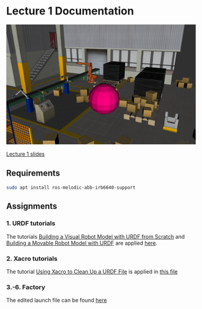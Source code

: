 # Lecture 1 Documentation

![Final state of the factory](factory_updated.png)

[Lecture 1 slides](../../doc/lecture_1/OMTP_LEC_1_BUILD_A_ROBOT_SIMULATION_ENVIRONMENT.pdf)

## Requirements

```bash
sudo apt install ros-melodic-abb-irb6640-support
```

## Assignments

### 1. URDF tutorials

The tutorials [Building a Visual Robot Model with URDF from Scratch](http://wiki.ros.org/urdf/Tutorials/Building%20a%20Visual%20Robot%20Model%20with%20URDF%20from%20Scratch) and [Building a Movable Robot Model with URDF](http://wiki.ros.org/urdf/Tutorials/Building%20a%20Movable%20Robot%20Model%20with%20URDFhttp://wiki.ros.org/urdf/Tutorials/Building%20a%20Movable%20Robot%20Model%20with%20URDF) are applied [here](urdf_tutorial/urdf).

### 2. Xacro tutorials

The tutorial [Using Xacro to Clean Up a URDF File](http://wiki.ros.org/urdf/Tutorials/Using%20Xacro%20to%20Clean%20Up%20a%20URDF%20Filehttp://wiki.ros.org/urdf/Tutorials/Using%20Xacro%20to%20Clean%20Up%20a%20URDF%20File) is applied in [this file](urdf_tutorial/urdf/08-macroed.urdf.xacro)

### 3.-6. Factory

The edited launch file can be found [here](omtp_support/launch/visualize_omtp_factory.launch)
